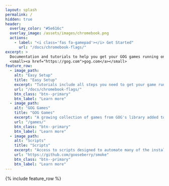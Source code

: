 ```yaml
---
layout: splash
permalink: /
hidden: true
header:
  overlay_color: "#5e616c"
  overlay_image: /assets/images/chromebook.png
  actions:
    - label: "<i class='fas fa-gamepad'></i> Get Started"
      url: "/docs/chromebook-flags/"
excerpt: >
  Documentation and tutorials to help you get your GOG games running on your Chromebook.<br />
  <small><a href="https://gog.com">gog.com</a></small>
feature_row:
  - image_path:
    alt: "Easy Setup"
    title: "Easy Setup"
    excerpt: "Tutorials include all steps you need to get your game running on your hardware."
    url: "/docs/chromebook-flags/"
    btn_class: "btn--primary"
    btn_label: "Learn more"
  - image_path:
    alt: "GOG Games"
    title: "GOG Games"
    excerpt: "A growing collection of games from GOG's library added to the website on a regular basis."
    url: "/games/"
    btn_class: "btn--primary"
    btn_label: "Learn more"
  - image_path:
    alt: "Scripts"
    title: "Scripts"
    excerpt: "Access to scripts designed to automate many of the installation process."
    url: "https://github.com/gooseberry/smoke"
    btn_class: "btn--primary"
    btn_label: "Learn more"
---
```


{% include feature_row %}
